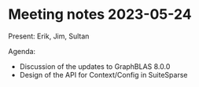 # Meeting notes 2023-05-24

Present: Erik, Jim, Sultan

Agenda:

- Discussion of the updates to GraphBLAS 8.0.0
- Design of the API for Context/Config in SuiteSparse
